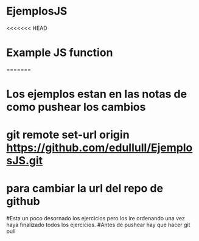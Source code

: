 # EjemplosJS
<<<<<<< HEAD
# Example JS function
=======
# Los ejemplos estan en las notas de como pushear los cambios
# git remote set-url origin https://github.com/edullull/EjemplosJS.git
# para cambiar la url del repo de github

#Esta un poco desornado los ejercicios pero los ire ordenando una vez haya finalizado todos los ejercicios.
#Antes de pushear hay que hacer git pull
